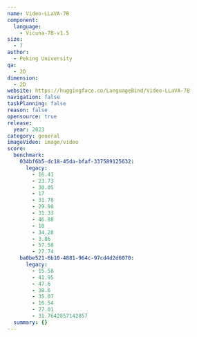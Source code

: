```yaml
---
name: Video-LLaVA-7B
component:
  language:
    - Vicuna-7B-v1.5
size:
  - 7
author:
  - Peking University
qa:
  - 2D
dimension:
  - 2D
website: https://huggingface.co/LanguageBind/Video-LLaVA-7B
navigation: false
taskPlanning: false
reason: false
opensource: true
release:
  year: 2023
category: general
imageVideo: image/video
score:
  benchmark:
    034bf6b5-dc18-45da-bfaf-337589125632:
      legacy:
        - 16.41
        - 23.73
        - 30.05
        - 17
        - 31.78
        - 29.98
        - 31.33
        - 46.88
        - 10
        - 34.28
        - 3.86
        - 57.58
        - 27.74
    ba0be521-6b10-4881-964c-97cd4d2d6070:
      legacy:
        - 15.58
        - 41.95
        - 47.6
        - 38.6
        - 35.07
        - 16.54
        - 27.01
        - 31.7642857142857
  summary: {}
---
```

